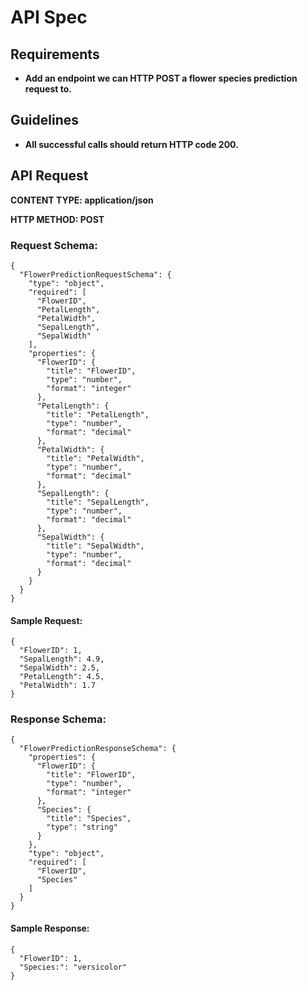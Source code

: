 # API Spec

## Requirements

* **Add an endpoint we can HTTP POST a flower species prediction request to.**

## Guidelines

* **All successful calls should return HTTP code 200.**


## API Request

**CONTENT TYPE: application/json**

**HTTP METHOD: POST**

### Request Schema:
```
{
  "FlowerPredictionRequestSchema": {
    "type": "object",
    "required": [
      "FlowerID",
      "PetalLength",
      "PetalWidth",
      "SepalLength",
      "SepalWidth"
    ],
    "properties": {
      "FlowerID": {
        "title": "FlowerID",
        "type": "number",
        "format": "integer"
      },
      "PetalLength": {
        "title": "PetalLength",
        "type": "number",
        "format": "decimal"
      },
      "PetalWidth": {
        "title": "PetalWidth",
        "type": "number",
        "format": "decimal"
      },
      "SepalLength": {
        "title": "SepalLength",
        "type": "number",
        "format": "decimal"
      },
      "SepalWidth": {
        "title": "SepalWidth",
        "type": "number",
        "format": "decimal"
      }
    }
  }
}
```

#### Sample Request:
```
{
  "FlowerID": 1,
  "SepalLength": 4.9,
  "SepalWidth": 2.5,
  "PetalLength": 4.5,
  "PetalWidth": 1.7
}
```

### Response Schema:
```
{
  "FlowerPredictionResponseSchema": {
    "properties": {
      "FlowerID": {
        "title": "FlowerID",
        "type": "number",
        "format": "integer"
      },
      "Species": {
        "title": "Species",
        "type": "string"
      }
    },
    "type": "object",
    "required": [
      "FlowerID",
      "Species"
    ]
  }
}

```

#### Sample Response:
```
{
  "FlowerID": 1,
  "Species:": "versicolor"
}
```